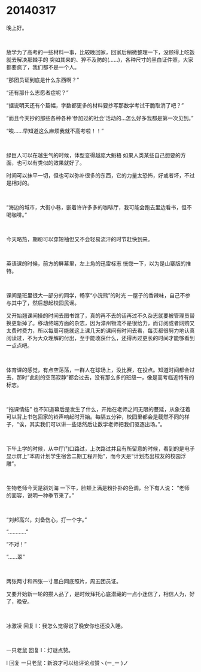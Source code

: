 # 20140317

晚上好。

<br/>

放学为了高考的一些材料一事，比较晚回家，回家后稍微整理一下，没顾得上吃饭就去解决那棘手的 突如其来的、猝不及防的(……)，各种尺寸的黑白证件照，大家都要疯了，我们都不是一个人。

“那团员证到底是什么东西啊？”

“还有那什么志愿者症呢？”

“据说明天还有个篇幅，字数都更多的材料要抄写那数学考试干脆取消了吧？”

“而且今天抄的那些各种各种‘参加过的社会’活动的…怎么好多我都是第一次见到。”

“唉……早知道这么麻烦我就不高考啦！！”

<br/>

绿巨人可以在越生气的时候，体型变得越庞大魁梧 如果人类某些自己想要的方面，也可以有类似的效果就好了。

时间可以抹平一切，但也可以弥补很多的东西，它的力量太恐怖，好或者坏，不过是相对的。

<br/>

“海边的城市，大街小巷，嵌着许许多多的咖啡厅，我可能会跑去里边看书，但不喝咖啡。”

<br/>

今天略热，期盼可以穿短袖但又不会轻易流汗的时节赶快到来。

<br/>

英语课的时候，前方的屏幕里，左上角的迅雷标志 恍惚一下，以为是山寨版的推特。

<br/>

课间是班里很大一部分的同学，畅享“小浣熊”的时光 一屋子的香辣味，自己不参与其中了，然后想起校园民谣。

又开始翘课间操的时间去图书馆了，真的再不去的话再过不久杂志就要被管理员替换更新掉了。移动终端方面的杂志，因为漳州物流不是很给力，而订阅或者网购又太费时费力，所以每周可能就这上课几天的课间有时间去看，每页都很努力地认真阅读过，不为大众理解的付出，至于能收获什么，还得再过更长的时间才能够看到一点点吧。

<br/>

体育课的感觉，有点空荡荡，一群人在球场上，没比赛，在投点。知道时间都会过去，那时“此刻的空荡寂静”都会过去，没有那么多的班级一，像是高考临近特有的标志。

<br/>

“拖课情结” 也不知道幕后是发生了什么，开始在老师之间无限的蔓延，从象征着可以背上书包回家的铃声响起时开始。每隔五分钟，校园里都会是截然不同的样子，“诶，其实我们可以讲一些话然后让数学老师把我们驱逐出场。”。

<br/>

下午上学的时候，从中厅门口路过，上次路过并且有所留意的时候，看到的是电子显示屏上“本周计划学生宿舍二期工程开始”，而今天是“计划杰出校友的校园浮雕”。

<br/>

生物老师今天是斜刘海 一下午，脸颊上满是粉扑扑的色调，台下有人说： “老师的面容，说明一种季节来了。”

<br/>

“刘邦高兴，刘备伤心，打一个字。”

“…………”

“不对！”

“……翠”

<br/>

两张两寸和四张一寸黑白同底照片，周五团员证。

又要开始新一轮的攒人品了，是时候拜托心底潜藏的一点小迷信了，相信人为，好了，晚安。

<br/>

冰激凌 回复 I：我怎么觉得说了晚安你也还没入睡。

<br/>

一只老鼠 回复 I：灯谜点赞。

I 回复 一只老鼠：新浪才可以给评论点赞ヽ(ー_ー )ノ